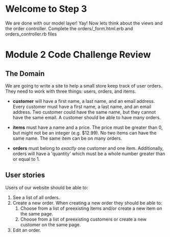# Welcome to Step 3

We are done with our model layer! Yay! Now lets think about the views and the order controller. Complete the orders/_form.html.erb and orders_controller.rb files

# Module 2 Code Challenge Review

## The Domain

We are going to write a site to help a small store keep track of user orders. They need to work with three things: users, orders, and items.

* **customer** will have a first name, a last name, and an email address. Every customer must have a first name, a last name, and an email address. Two customer could have the same name, but they cannot have the same email. A customer should be able to have many orders.

* **items** must have a name and a price. The price must be greater than 0, but might not be an integer (e.g. $12.99). No two items can have the same name. The same item can be on many orders.

* **orders** must belong to *exactly* one customer and one item. Additionally, orders will have a 'quantity' which must be a whole number greater than or equal to 1.

## User stories

Users of our website should be able to:

1. See a list of all orders.
2. Create a new order. When creating a new order they should be able to:
    1. Choose from a list of preexisting items and/or create a new item on the same page.
    2. Choose from a list of preexisting customers or create a new customer on the same page.
3. Edit an order.
